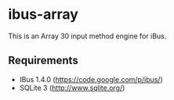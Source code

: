 ibus-array
==========

This is an Array 30 input method engine for iBus.

Requirements
------------
* IBus 1.4.0 (https://code.google.com/p/ibus/)
* SQLite 3 (http://www.sqlite.org/)
